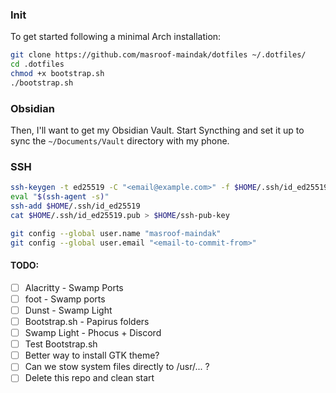 ### Init

To get started following a minimal Arch installation:

```bash
git clone https://github.com/masroof-maindak/dotfiles ~/.dotfiles/
cd .dotfiles
chmod +x bootstrap.sh
./bootstrap.sh
```

### Obsidian

Then, I'll want to get my Obsidian Vault. Start Syncthing and set it up to sync the `~/Documents/Vault` directory with my phone.

### SSH

```bash
ssh-keygen -t ed25519 -C "<email@example.com>" -f $HOME/.ssh/id_ed25519 -N "<passphrase - empty possible>"
eval "$(ssh-agent -s)"
ssh-add $HOME/.ssh/id_ed25519
cat $HOME/.ssh/id_ed25519.pub > $HOME/ssh-pub-key

git config --global user.name "masroof-maindak"
git config --global user.email "<email-to-commit-from>"
```

#### TODO:

- [ ] Alacritty - Swamp Ports
- [ ] foot - Swamp ports
- [ ] Dunst - Swamp Light
- [ ] Bootstrap.sh - Papirus folders
- [ ] Swamp Light - Phocus + Discord
- [ ] Test Bootstrap.sh
- [ ] Better way to install GTK theme?
- [ ] Can we stow system files directly to /usr/... ?
- [ ] Delete this repo and clean start
